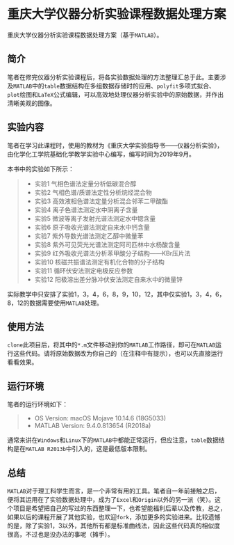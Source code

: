 # 重庆大学仪器分析实验课程数据处理方案
重庆大学仪器分析实验课程数据处理方案（基于`MATLAB`）。
## 简介
笔者在修完仪器分析实验课程后，将各实验数据处理的方法整理汇总于此。主要涉及`MATLAB`中的`table`数据结构在多组数据存储时的应用、`polyfit`多项式拟合、`plot`绘图和`LaTeX`公式编辑，可以高效地处理仪器分析实验中的原始数据，并作出清晰美观的图像。
## 实验内容
笔者在学习此课程时，使用的教材为《重庆大学实验指导书——仪器分析实验》，由化学化工学院基础化学教学实验中心编写，编写时间为2019年9月。

本书中的实验如下所示：
> * 实验1 气相色谱法定量分析低碳混合醇
> * 实验2 气相色谱/质谱法定性分析烷烃混合物
> * 实验3 高效液相色谱法定量分析混合邻苯二甲酸酯
> * 实验4 离子色谱法测定水中阴离子含量
> * 实验5 微波等离子发射光谱法测定水中锶含量
> * 实验6 原子吸收光谱法测定自来水中钙含量
> * 实验7 紫外导数光谱法测定乙醇中微量苯
> * 实验8 紫外可见荧光光谱法测定阿司匹林中水杨酸含量
> * 实验9 红外吸收光谱法分析苯甲酸分子结构——KBr压片法
> * 实验10 核磁共振谱法测定有机化合物的分子结构
> * 实验11 循环伏安法测定电极反应参数
> * 实验12 阳极溶出差分脉冲伏安法测定自来水中的微量锌

实际教学中只安排了实验1，3，4，6，8，9，10，12，其中仅实验1，3，4，6，8，12的数据需要使用`MATLAB`处理。
## 使用方法
`clone`此项目后，将其中的`*.m`文件移动到你的`MATLAB`工作路径，即可在`MATLAB`运行这些代码。请将原始数据改为你自己的（在注释中有提示），也可以先直接运行看看效果。
## 运行环境
笔者的运行环境如下：
> * OS Version: macOS Mojave 10.14.6 (18G5033)
> * MATLAB Version: 9.4.0.813654 (R2018a)

通常来讲在`Windows`和`Linux`下的`MATLAB`中都能正常运行，但应注意，`table`数据结构是在`MATLAB R2013b`中引入的，这是最低版本限制。
## 总结
`MATLAB`对于理工科学生而言，是一个非常有用的工具。笔者自一年前接触之后，便将其运用在了实验数据处理中，成为了`Excel`和`Origin`以外的另一派（笑）。这个项目是希望把自己的写过的东西整理一下，也希望能福利后辈以及传教，总之，如果以后的课程开展了其他实验，也欢迎`fork`，添加更多的实验进来。比较遗憾的是，除了实验1，3以外，其他所有都是标准曲线法，因此这些代码真的相似度很高，不过也是没办法的事呢（摊手）。
